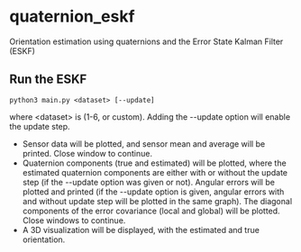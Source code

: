 # quaternion_eskf
Orientation estimation using quaternions and the Error State Kalman Filter (ESKF)

## Run the ESKF

    python3 main.py <dataset> [--update]

where \<dataset\> is (1-6, or custom). Adding the --update option will enable the update step. 

- Sensor data will be plotted, and sensor mean and average will be printed. Close window to continue.
- Quaternion components (true and estimated) will be plotted, where the estimated quaternion components are either with or without the update step (if the --update option was given or not). Angular errors will be plotted and printed (if the --update option is given, angular errors with and without update step will be plotted in the same graph). The diagonal components of the error covariance (local and global) will be plotted. Close windows to continue.
- A 3D visualization will be displayed, with the estimated and true orientation.